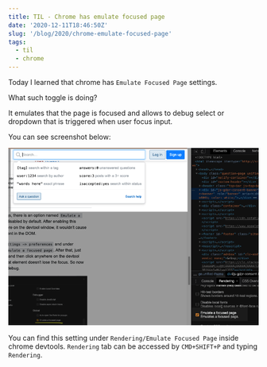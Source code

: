 ```yaml
---
title: TIL - Chrome has emulate focused page
date: '2020-12-11T18:46:50Z'
slug: '/blog/2020/chrome-emulate-focused-page'
tags:
  - til
  - chrome
---
```


Today I learned that chrome has `Emulate Focused Page` settings.

What such toggle is doing?

It emulates that the page is focused and allows to debug select or dropdown that is triggered when
user focus input.

You can see screenshot below:

![TIL](til.png)

You can find this setting under `Rendering/Emulate Focused Page` inside chrome devtools.
`Rendering` tab can be accessed by `CMD+SHIFT+P` and typing `Rendering`.
